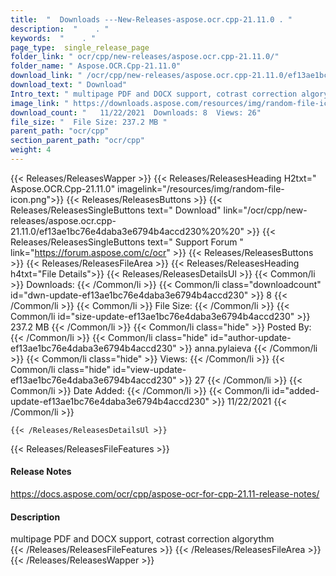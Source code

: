 ```yaml
---
title:  "  Downloads ---New-Releases-aspose.ocr.cpp-21.11.0 . " 
description:  "    . " 
keywords:  "    . " 
page_type:  single_release_page
folder_link: " ocr/cpp/new-releases/aspose.ocr.cpp-21.11.0/"
folder_name: " Aspose.OCR.Cpp-21.11.0"
download_link: " /ocr/cpp/new-releases/aspose.ocr.cpp-21.11.0/ef13ae1bc76e4daba3e6794b4accd230"
download_text: " Download"
Intro_text: " multipage PDF and DOCX support, cotrast correction algorythm"
image_link: " https://downloads.aspose.com/resources/img/random-file-icon.png"
download_count: "   11/22/2021  Downloads: 8  Views: 26"
file_size: "  File Size: 237.2 MB "
parent_path: "ocr/cpp"
section_parent_path: "ocr/cpp"
weight: 4 
---
```


{{< Releases/ReleasesWapper >}}
  {{< Releases/ReleasesHeading H2txt=" Aspose.OCR.Cpp-21.11.0" imagelink="/resources/img/random-file-icon.png">}}
  {{< Releases/ReleasesButtons >}}
    {{< Releases/ReleasesSingleButtons text=" Download" link="/ocr/cpp/new-releases/aspose.ocr.cpp-21.11.0/ef13ae1bc76e4daba3e6794b4accd230%20%20" >}}
    {{< Releases/ReleasesSingleButtons text=" Support Forum " link="https://forum.aspose.com/c/ocr" >}}
  {{< Releases/ReleasesButtons >}}
  {{< Releases/ReleasesFileArea >}}
    {{< Releases/ReleasesHeading h4txt="File Details">}}
    {{< Releases/ReleasesDetailsUl >}}
            {{< Common/li  >}} Downloads: {{< /Common/li >}} 
      {{< Common/li class="downloadcount" id="dwn-update-ef13ae1bc76e4daba3e6794b4accd230" >}} 8 {{< /Common/li >}} 
      {{< Common/li  >}} File Size: {{< /Common/li >}} 
      {{< Common/li id="size-update-ef13ae1bc76e4daba3e6794b4accd230" >}} 237.2 MB {{< /Common/li >}} 
      {{< Common/li  class="hide" >}} Posted By: {{< /Common/li >}} 
      {{< Common/li class="hide" id="author-update-ef13ae1bc76e4daba3e6794b4accd230" >}} anna.pylaieva {{< /Common/li >}} 
      {{< Common/li class="hide"  >}} Views: {{< /Common/li >}} 
      {{< Common/li class="hide" id="view-update-ef13ae1bc76e4daba3e6794b4accd230" >}} 27 {{< /Common/li >}} 
      {{< Common/li  >}} Date Added: {{< /Common/li >}} 
      {{< Common/li id="added-update-ef13ae1bc76e4daba3e6794b4accd230" >}} 11/22/2021 {{< /Common/li >}} 

    {{< /Releases/ReleasesDetailsUl >}}

  {{< Releases/ReleasesFileFeatures >}}
      <h4>Release Notes</h4><div><a href="https://docs.aspose.com/ocr/cpp/aspose-ocr-for-cpp-21.11-release-notes/">https://docs.aspose.com/ocr/cpp/aspose-ocr-for-cpp-21.11-release-notes/</a></div><h4>Description</h4><div class="HTMLDescription">multipage PDF and DOCX support, cotrast correction algorythm</div>
  {{< /Releases/ReleasesFileFeatures >}}
 {{< /Releases/ReleasesFileArea >}}
{{< /Releases/ReleasesWapper >}}


